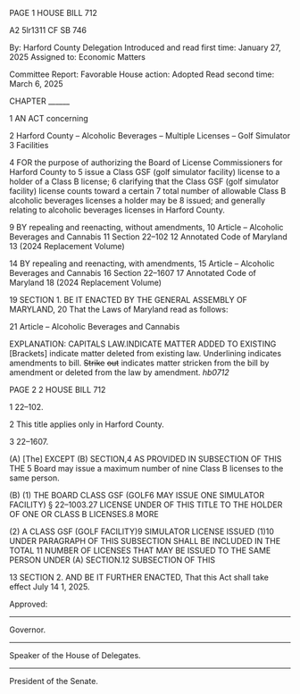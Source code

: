 PAGE 1
HOUSE BILL 712

A2 5lr1311
CF SB 746

By: Harford County Delegation
Introduced and read first time: January 27, 2025
Assigned to: Economic Matters

Committee Report: Favorable
House action: Adopted
Read second time: March 6, 2025

CHAPTER ______

1 AN ACT concerning

2 Harford County – Alcoholic Beverages – Multiple Licenses – Golf Simulator
3 Facilities

4 FOR the purpose of authorizing the Board of License Commissioners for Harford County to
5 issue a Class GSF (golf simulator facility) license to a holder of a Class B license;
6 clarifying that the Class GSF (golf simulator facility) license counts toward a certain
7 total number of allowable Class B alcoholic beverages licenses a holder may be
8 issued; and generally relating to alcoholic beverages licenses in Harford County.

9 BY repealing and reenacting, without amendments,
10 Article – Alcoholic Beverages and Cannabis
11 Section 22–102
12 Annotated Code of Maryland
13 (2024 Replacement Volume)

14 BY repealing and reenacting, with amendments,
15 Article – Alcoholic Beverages and Cannabis
16 Section 22–1607
17 Annotated Code of Maryland
18 (2024 Replacement Volume)

19 SECTION 1. BE IT ENACTED BY THE GENERAL ASSEMBLY OF MARYLAND,
20 That the Laws of Maryland read as follows:

21 Article – Alcoholic Beverages and Cannabis

EXPLANATION: CAPITALS LAW.INDICATE MATTER ADDED TO EXISTING
[Brackets] indicate matter deleted from existing law.
Underlining indicates amendments to bill.
~~Strike~~ ~~out~~ indicates matter stricken from the bill by amendment or deleted from the law by
amendment. *hb0712*

PAGE 2
2 HOUSE BILL 712

1 22–102.

2 This title applies only in Harford County.

3 22–1607.

(A) [The] EXCEPT (B) SECTION,4 AS PROVIDED IN SUBSECTION OF THIS THE
5 Board may issue a maximum number of nine Class B licenses to the same person.

(B) (1) THE BOARD CLASS GSF (GOLF6 MAY ISSUE ONE SIMULATOR
FACILITY) § 22–1003.27 LICENSE UNDER OF THIS TITLE TO THE HOLDER OF ONE OR
CLASS B LICENSES.8 MORE

(2) A CLASS GSF (GOLF FACILITY)9 SIMULATOR LICENSE ISSUED
(1)10 UNDER PARAGRAPH OF THIS SUBSECTION SHALL BE INCLUDED IN THE TOTAL
11 NUMBER OF LICENSES THAT MAY BE ISSUED TO THE SAME PERSON UNDER
(A) SECTION.12 SUBSECTION OF THIS

13 SECTION 2. AND BE IT FURTHER ENACTED, That this Act shall take effect July
14 1, 2025.

Approved:

________________________________________________________________________________
Governor.

________________________________________________________________________________
Speaker of the House of Delegates.

________________________________________________________________________________
President of the Senate.